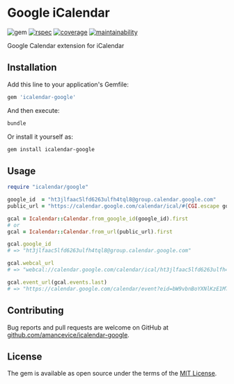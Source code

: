 # Google iCalendar

![gem](https://img.shields.io/gem/v/icalendar-google?logo=rubygems&logoColor=eee&style=flat-square)
[![rspec](https://github.com/amancevice/icalendar-google/actions/workflows/rspec.yml/badge.svg)](https://github.com/amancevice/icalendar-google/actions/workflows/rspec.yml)
[![coverage](https://img.shields.io/codeclimate/coverage/amancevice/icalendar-google?logo=code-climate&style=flat-square)](https://codeclimate.com/github/amancevice/icalendar-google/test_coverage)
[![maintainability](https://img.shields.io/codeclimate/maintainability/amancevice/icalendar-google?logo=code-climate&style=flat-square)](https://codeclimate.com/github/amancevice/icalendar-google/maintainability)

Google Calendar extension for iCalendar

## Installation

Add this line to your application's Gemfile:

```ruby
gem 'icalendar-google'
```

And then execute:

```bash
bundle
```

Or install it yourself as:

```bash
gem install icalendar-google
```

## Usage

```ruby
require "icalendar/google"

google_id  = "ht3jlfaac5lfd6263ulfh4tql8@group.calendar.google.com"
public_url = "https://calendar.google.com/calendar/ical/#{CGI.escape google_id}/public/basic.ics"

gcal = Icalendar::Calendar.from_google_id(google_id).first
# or
gcal = Icalendar::Calendar.from_url(public_url).first

gcal.google_id
# => "ht3jlfaac5lfd6263ulfh4tql8@group.calendar.google.com"

gcal.webcal_url
# => "webcal://calendar.google.com/calendar/ical/ht3jlfaac5lfd6263ulfh4tql8%40group.calendar.google.com/public/basic.ics"

gcal.event_url(gcal.events.last)
# => "https://calendar.google.com/calendar/event?eid=bW9vbnBoYXNlKzE1MTY4MzI0MDAwMDAgaHQzamxmYWFjNWxmZDYyNjN1bGZoNHRxbDhAZw"
```

## Contributing

Bug reports and pull requests are welcome on GitHub at [github.com/amancevice/icalendar-google](https://github.com/amancevice/icalendar-google).

## License

The gem is available as open source under the terms of the [MIT License](https://opensource.org/licenses/MIT).

